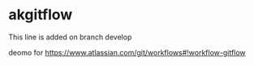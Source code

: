 akgitflow
=========

This line is added on branch develop

deomo for https://www.atlassian.com/git/workflows#!workflow-gitflow
